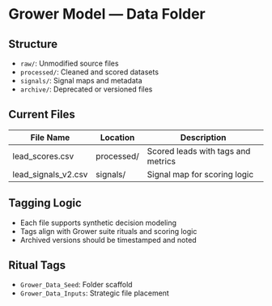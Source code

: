 # Grower Model — Data Folder

## Structure

- `raw/`: Unmodified source files
- `processed/`: Cleaned and scored datasets
- `signals/`: Signal maps and metadata
- `archive/`: Deprecated or versioned files

## Current Files

| File Name             | Location         | Description                          |
|-----------------------|------------------|--------------------------------------|
| lead_scores.csv       | processed/       | Scored leads with tags and metrics   |
| lead_signals_v2.csv   | signals/         | Signal map for scoring logic         |

## Tagging Logic

- Each file supports synthetic decision modeling
- Tags align with Grower suite rituals and scoring logic
- Archived versions should be timestamped and noted

## Ritual Tags

- `Grower_Data_Seed`: Folder scaffold
- `Grower_Data_Inputs`: Strategic file placement
